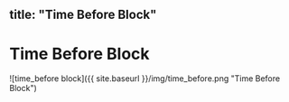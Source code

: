 title: "Time Before Block"
---
# Time Before Block
![time_before block]({{ site.baseurl }}/img/time_before.png "Time Before Block")